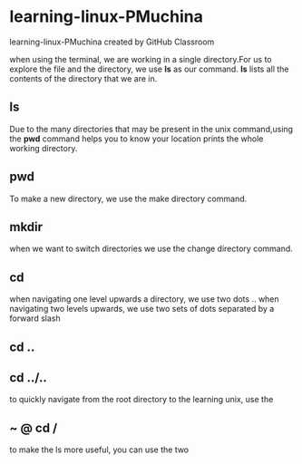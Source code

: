 # learning-linux-PMuchina
learning-linux-PMuchina created by GitHub Classroom


when using the terminal, we are working in a single directory.For us to explore the file and the directory, 
we use **ls** as our command. **ls** lists all the contents of the directory that we are in.
## ls

Due to the many directories that may be present in the unix command,using the **pwd** command helps you to know your location
prints the whole working directory.
## pwd 

To make a new directory, we use the make directory command.
## mkdir 

when we want to switch directories we use the change directory command.
## cd 

when navigating one level upwards a directory, we use two dots .. when navigating two levels upwards, we use two sets
of dots separated by a forward slash
## cd ..
## cd ../..

to quickly navigate from the root directory to the learning unix, use the
## ~ @ cd /

to make the ls more useful, you can use the two
